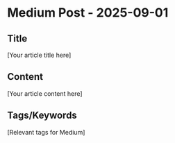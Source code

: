 # Medium Post - 2025-09-01

## Title
[Your article title here]

## Content
[Your article content here]

## Tags/Keywords
[Relevant tags for Medium]

